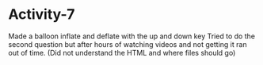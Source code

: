 # Activity-7

Made a balloon inflate and deflate with the up and down key
Tried to do the second question but after hours of watching videos and not getting it ran out of time.
(Did not understand the HTML and where files should go)